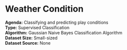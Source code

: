 # Weather Condition

<b>Agenda:</b> Classifying and predicting play conditions <br/>
<b>Type:</b> Supervised Classification <br/>
<b>Algorithm:</b> Gaussian Naive Bayes Classification Algorithm <br/>
<b>Dataset Size:</b> Small-sized <br/>
<b>Dataset Source:</b> None <br/>
